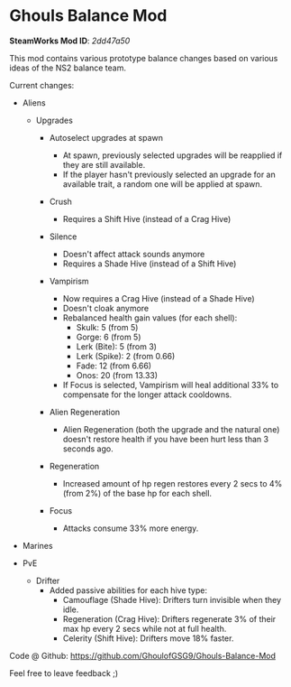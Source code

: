 # Ghouls Balance Mod

**SteamWorks Mod ID**: *2dd47a50*

This mod contains various prototype balance changes based on various ideas of the NS2 balance team.

Current changes:        

- Aliens
    - Upgrades
        - Autoselect upgrades at spawn
            - At spawn, previously selected upgrades will be reapplied if they are still available.
            - If the player hasn't previously selected an upgrade for an available trait, a random one will be applied at spawn. 

        - Crush
            - Requires a Shift Hive (instead of a Crag Hive)

        - Silence
            - Doesn't affect attack sounds anymore
            - Requires a Shade Hive (instead of a Shift Hive)
            
        - Vampirism
            - Now requires a Crag Hive (instead of a Shade Hive)
            - Doesn't cloak anymore
            - Rebalanced health gain values (for each shell):
                - Skulk: 5 (from 5)
                - Gorge: 6 (from 5)
                - Lerk (Bite): 5 (from 3)
                - Lerk (Spike): 2 (from 0.66)
                - Fade: 12 (from 6.66)
                - Onos: 20 (from  13.33)
            - If Focus is selected, Vampirism will heal additional 33% to compensate for the longer attack cooldowns.
        
        - Alien Regeneration
            - Alien Regeneration (both the upgrade and the natural one) doesn't restore health if you have been hurt less than 3 seconds ago.
        
        - Regeneration 
            - Increased amount of hp regen restores every 2 secs to 4% (from 2%) of the base hp for each shell.

        - Focus
            - Attacks consume 33% more energy.

- Marines
    
- PvE
    - Drifter 
        - Added passive abilities for each hive type:
            - Camouflage (Shade Hive): Drifters turn invisible when they idle.
            - Regeneration (Crag Hive): Drifters regenerate 3% of their max hp every 2 secs while not at full health.
            - Celerity (Shift Hive): Drifters move 18% faster.

Code @ Github: https://github.com/GhoulofGSG9/Ghouls-Balance-Mod

Feel free to leave feedback ;)
